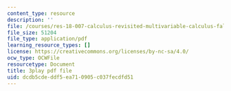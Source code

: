 ```yaml
---
content_type: resource
description: ''
file: /courses/res-18-007-calculus-revisited-multivariable-calculus-fall-2011/dcdb5cdeddf5ea710905c037fecdfd51_JAxRgACOQtA.pdf
file_size: 51204
file_type: application/pdf
learning_resource_types: []
license: https://creativecommons.org/licenses/by-nc-sa/4.0/
ocw_type: OCWFile
resourcetype: Document
title: 3play pdf file
uid: dcdb5cde-ddf5-ea71-0905-c037fecdfd51
---
```

